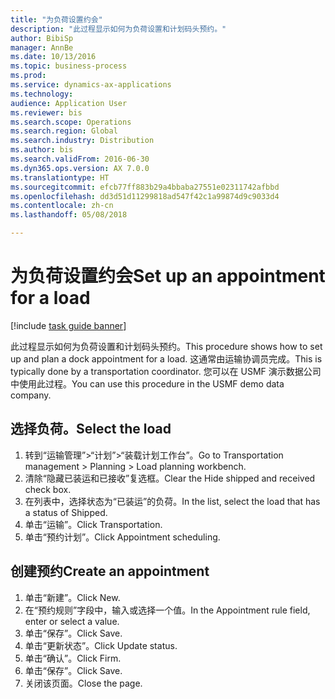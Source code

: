 ```yaml
--- 
title: "为负荷设置约会"
description: "此过程显示如何为负荷设置和计划码头预约。"
author: BibiSp
manager: AnnBe
ms.date: 10/13/2016
ms.topic: business-process
ms.prod: 
ms.service: dynamics-ax-applications
ms.technology: 
audience: Application User
ms.reviewer: bis
ms.search.scope: Operations
ms.search.region: Global
ms.search.industry: Distribution
ms.author: bis
ms.search.validFrom: 2016-06-30
ms.dyn365.ops.version: AX 7.0.0
ms.translationtype: HT
ms.sourcegitcommit: efcb77ff883b29a4bbaba27551e02311742afbbd
ms.openlocfilehash: dd3d51d11299818ad547f42c1a99874d9c9033d4
ms.contentlocale: zh-cn
ms.lasthandoff: 05/08/2018

---
```

# <a name="set-up-an-appointment-for-a-load"></a><span data-ttu-id="0e9a4-103">为负荷设置约会</span><span class="sxs-lookup"><span data-stu-id="0e9a4-103">Set up an appointment for a load</span></span>

[!include [task guide banner](../../includes/task-guide-banner.md)]

<span data-ttu-id="0e9a4-104">此过程显示如何为负荷设置和计划码头预约。</span><span class="sxs-lookup"><span data-stu-id="0e9a4-104">This procedure shows how to set up and plan a dock appointment for a load.</span></span> <span data-ttu-id="0e9a4-105">这通常由运输协调员完成。</span><span class="sxs-lookup"><span data-stu-id="0e9a4-105">This is typically done by a transportation coordinator.</span></span> <span data-ttu-id="0e9a4-106">您可以在 USMF 演示数据公司中使用此过程。</span><span class="sxs-lookup"><span data-stu-id="0e9a4-106">You can use this procedure in the USMF demo data company.</span></span>


## <a name="select-the-load"></a><span data-ttu-id="0e9a4-107">选择负荷。</span><span class="sxs-lookup"><span data-stu-id="0e9a4-107">Select the load</span></span>
1. <span data-ttu-id="0e9a4-108">转到“运输管理”>“计划”>“装载计划工作台”。</span><span class="sxs-lookup"><span data-stu-id="0e9a4-108">Go to Transportation management > Planning > Load planning workbench.</span></span>
2. <span data-ttu-id="0e9a4-109">清除“隐藏已装运和已接收”复选框。</span><span class="sxs-lookup"><span data-stu-id="0e9a4-109">Clear the Hide shipped and received check box.</span></span>
3. <span data-ttu-id="0e9a4-110">在列表中，选择状态为“已装运”的负荷。</span><span class="sxs-lookup"><span data-stu-id="0e9a4-110">In the list, select the load that has a status of Shipped.</span></span>
4. <span data-ttu-id="0e9a4-111">单击“运输”。</span><span class="sxs-lookup"><span data-stu-id="0e9a4-111">Click Transportation.</span></span>
5. <span data-ttu-id="0e9a4-112">单击“预约计划”。</span><span class="sxs-lookup"><span data-stu-id="0e9a4-112">Click Appointment scheduling.</span></span>

## <a name="create-an-appointment"></a><span data-ttu-id="0e9a4-113">创建预约</span><span class="sxs-lookup"><span data-stu-id="0e9a4-113">Create an appointment</span></span>
1. <span data-ttu-id="0e9a4-114">单击“新建”。</span><span class="sxs-lookup"><span data-stu-id="0e9a4-114">Click New.</span></span>
2. <span data-ttu-id="0e9a4-115">在“预约规则”字段中，输入或选择一个值。</span><span class="sxs-lookup"><span data-stu-id="0e9a4-115">In the Appointment rule field, enter or select a value.</span></span>
3. <span data-ttu-id="0e9a4-116">单击“保存”。</span><span class="sxs-lookup"><span data-stu-id="0e9a4-116">Click Save.</span></span>
4. <span data-ttu-id="0e9a4-117">单击“更新状态”。</span><span class="sxs-lookup"><span data-stu-id="0e9a4-117">Click Update status.</span></span>
5. <span data-ttu-id="0e9a4-118">单击“确认”。</span><span class="sxs-lookup"><span data-stu-id="0e9a4-118">Click Firm.</span></span>
6. <span data-ttu-id="0e9a4-119">单击“保存”。</span><span class="sxs-lookup"><span data-stu-id="0e9a4-119">Click Save.</span></span>
7. <span data-ttu-id="0e9a4-120">关闭该页面。</span><span class="sxs-lookup"><span data-stu-id="0e9a4-120">Close the page.</span></span>


